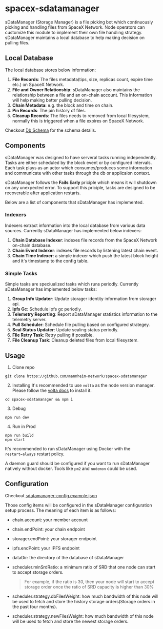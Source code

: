 # spacex-sdatamanager
sDataManager (Storage Manager) is a file picking bot which continuously picking and handling files from SpaceX Network. Node operators can customize this module to implement their own file handling strategy. sDataManager maintains a local database to help making decision on pulling files.

## Local Database
The local database stores below information:
1. **File Records**: The files metadata(tips, size, replicas count, expire time etc.) on SpaceX Network.
2. **File and Owner Relationship**: sDataManager also maintains the relationship between a file and an on-chain account. This information will help making better pulling decision.
3. **Chain Metadata**: e.g. the block and time on chain.
4. **Pin Records**: The pin history of files.
5. **Cleanup Records**: The files needs to removed from local filesystem, normally this is triggered when a file expires on SpaceX Network.

Checkout [Db Schema](db-schema.md) for the schema details.

## Components
sDataManager was designed to have serveral tasks running independently. Tasks are either scheduled by the block event or by configured intervals. Each task plays as an actor which consumes/produces some information and communicate with other tasks through the db or applicaion context.

sDataManager follows the **Fails Early** priciple which means it will shutdown on any unexpected error. To support this priciple, tasks are designed to be recoverable after application restarts.

Below are a list of components that sDataManager has implemented.
### Indexers
Indexers extract information into the local database from various data sources. Currently sDataManager has implemented below indexers:
1. **Chain Database Indexer**: indexes file records from the SpaceX Network on-chain database.
2. **Chain Event Indexer**: indexes file records by listening latest chain event.
3. **Chain Time Indexer**: a simple indexer which push the latest block height and it's timestamp to the config table.

### Simple Tasks
Simple tasks are speciualized tasks which runs periodly. Currently sDataManager has implemented below tasks:
1. **Group Info Updater**: Update storager identity information from storager api.
2. **Ipfs Gc**: Schedule ipfs gc periodly.
3. **Telemetry Reporting**: Report sDataManager statistics information to the telemetry server.
4. **Pull Scheduler**: Schedule file pulling based on configured strategey.
5. **Seal Status Updater**: Update sealing status periodly.
6. **File Retry Task**: Retry pulling if possible.
7. **File Cleanup Task**: Cleanup deleted files from local filesystem.

## Usage

1. Clone repo

```shell
git clone https://github.com/mannheim-network/spacex-sdatamanager
```

2. Installing
It's recommended to use `volta` as the node version manager. Please follow the [volta docs](https://docs.volta.sh/guide/getting-started) to install it.

```shell
cd spacex-sdatamanager && npm i
```

3. Debug

```shell
npm run dev
```

4. Run in Prod
```shell
npm run build
npm start
```

It's recommended to run sDataManager using Docker with the `restart=always` restart policy.

A daemon guard should be configured if you want to run sDataManager natively without docker. Tools like `pm2` and `nodemon` could be used.

## Configuration

Checkout [sdatamanager-config.example.json](data/sdatamanager-config.example.json)

Those config items will be configured in the sDataManager configuration setup process. The meaning of each item is as follows:

* chain.account: your member account
* chain.endPoint: your chain endpoint
* storager.endPoint: your storager endpoint
* ipfs.endPoint: your IPFS endpoint
* dataDir: the directory of the database of sDataManager
* scheduler.minSrdRatio: a minimum ratio of SRD that one node can start to accept storage orders.

    > For example, if the ratio is 30, then your node will start to accept storage order once the ratio of SRD capacity is higher than 30%

* scheduler.strategy.dbFilesWeight: how much bandwidth of this node will be used to fetch and store the history storage orders(Storage orders in the past four months).
* scheduler.strategy.newFilesWeight: how much bandwidth of this node will be used to fetch and store the newest storage orders.
